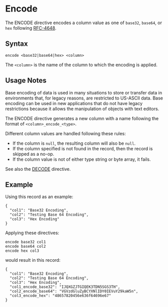 # Encode

The ENCODE directive encodes a column value as one of `base32`, `base64`, or `hex`
following [RFC-4648](https://tools.ietf.org/html/rfc4648).


## Syntax
```
encode <base32|base64|hex> <column>
```

The `<column>` is the name of the column to which the encoding is applied.


## Usage Notes

Base encoding of data is used in many situations to store or transfer data in environments
that, for legacy reasons, are restricted to US-ASCII data. Base encoding can be used in
new applications that do not have legacy restrictions because it allows the manipulation
of objects with text editors.

The ENCODE directive generates a new column with a name following the format of
`<column>_encode_<type>`.

Different column values are handled following these rules:

* If the column is `null`, the resulting column will also be `null`.
* If the column specified is not found in the record, then the record is skipped as a no-op.
* If the column value is not of either type string or byte array, it fails.

See also the [DECODE](dedcode.md) directive.


## Example

Using this record as an example:
```
{
  "col1": "Base32 Encoding",
  "col2": "Testing Base 64 Encoding",
  "col3": "Hex Encoding"
}
```

Applying these directives:
```
encode base32 col1
encode base64 col2
encode hex col3
```

would result in this record:
```
{
  "col1": "Base32 Encoding",
  "col2": "Testing Base 64 Encoding",
  "col3": "Hex Encoding",
  "col1_encode_base32": "IJQXGZJTGIQEK3TDN5SGS3TH",
  "col2_encode_base64": "VGVzdGluZyBCYXNlIDY0IEVuY29kaW5n",
  "col3_encode_hex": "48657820456e636f64696e67"
}
```
